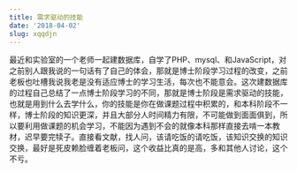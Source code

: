 ```yaml
---
title: 需求驱动的技能
date: '2018-04-02'
slug: xqqdjn
---
```

最近和实验室的一个老师一起建数据库，自学了PHP、mysql、和JavaScript，对之前别人跟我说的一句话有了自己的体会，那就是博士阶段学习过程的改变，之前老板也吐槽我说我老是没有适应博士的学习生活，每次也不能意会。这次建数据库的过程自己总结了一点博士阶段学习的不同，那就是博士阶段是需求驱动的技能，也就是用到什么去学什么，你的技能是你在做课题过程中积累的，和本科阶段不一样，博士阶段的知识更深，并且大部分人时间精力有限，不可能做到面面俱到，所以要利用做课题的机会学习，不能因为遇到不会的就像本科那样直接去啃一本教材，迟早要完犊子。直接看文献，找人问，该请吃饭的请吃饭，该知识交换的知识交换，最好是死皮赖脸缠着老板问，这个收益比真的是高，多和其他人讨论，这个不亏。
